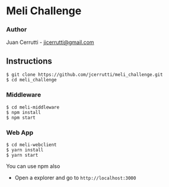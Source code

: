 # Meli Challenge

### Author

Juan Cerrutti - jicerrutti@gmail.com

## Instructions

```
$ git clone https://github.com/jcerrutti/meli_challenge.git
$ cd meli_challenge
```

### Middleware

```
$ cd meli-middleware
$ npm install
$ npm start
```

### Web App

```
$ cd meli-webclient
$ yarn install
$ yarn start
```
You can use npm also

- Open a explorer and go to `http://localhost:3000`
